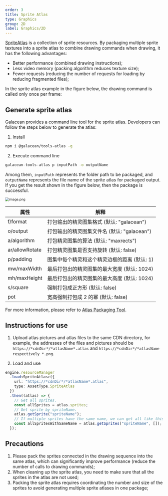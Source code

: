 ```yaml
---
order: 3
title: Sprite Atlas
type: Graphics
group: 2D
label: Graphics/2D
---
```


[SpriteAtlas](${api}core/SpriteAtlas) is a collection of sprite resources. By packaging multiple sprite textures into a sprite atlas to combine drawing commands when drawing, it has the following advantages:

- Better performance (combined drawing instructions);
- Less video memory (packing algorithm reduces texture size);
- Fewer requests (reducing the number of requests for loading by reducing fragmented files);

In the sprite atlas example in the figure below, the drawing command is called only once per frame:

<playground src="sprite-atlas.ts"></playground>

## Generate sprite atlas

Galacean provides a command line tool for the sprite atlas. Developers can follow the steps below to generate the atlas:

1. Install

```bash
npm i @galacean/tools-atlas -g
```

2. Execute command line

```bash
galacean-tools-atlas p inputPath -o outputName
```

Among them, `inputPath` represents the folder path to be packaged, and `outputName` represents the file name of the sprite atlas for packaged output. If you get the result shown in the figure below, then the package is successful.

<img src="https://gw.alipayobjects.com/mdn/rms_7c464e/afts/img/A*UhLBRpt9SwAAAAAAAAAAAAAAARQnAQ" alt="image.png" style="zoom:75%;" />

| 属性           | 解释                                         |
| -------------- | -------------------------------------------- |
| f/format       | 打包输出的精灵图集格式 (默认: "galacean")       |
| o/output       | 打包输出的精灵图集文件名 (默认: "galacean")     |
| a/algorithm    | 打包精灵图集的算法 (默认: "maxrects")        |
| ar/allowRotate | 打包精灵图集是否支持旋转 (默认: false)       |
| p/padding      | 图集中每个精灵和这个精灵边框的距离 (默认: 1) |
| mw/maxWidth    | 最后打包出的精灵图集的最大宽度 (默认: 1024)  |
| mh/maxHeight   | 最后打包出的精灵图集的最大高度 (默认: 1024)  |
| s/square       | 强制打包成正方形 (默认: false)               |
| pot            | 宽高强制打包成 2 的幂 (默认: false)          |

For more information, please refer to [Atlas Packaging Tool](https://github.com/galacean/tools/blob/main/packages/atlas/README.md).

## Instructions for use

1. Upload atlas pictures and atlas files to the same CDN directory, for example, the addresses of the files and pictures should be `https://*cdnDir*/*atlasName*.atlas` and `https://*cdnDir*/*atlasName respectively *.png`.

2. Load and use

```typescript
engine.resourceManager
  .load<SpriteAtlas>({
    url: "https://*cdnDir*/*atlasName*.atlas",
    type: AssetType.SpriteAtlas
  })
  .then((atlas) => {
    // Get all sprites.
    const allSprites = atlas.sprites;
    // Get sprite by spriteName.
    atlas.getSprite("spriteName");
    // If multiple sprites have the same name, we can get all like this.
    const allSpritesWithSameName = atlas.getSprites("spriteName", []);
  });
```

## Precautions

1. Please pack the sprites connected in the drawing sequence into the same atlas, which can significantly improve performance (reduce the number of calls to drawing commands);
2. When cleaning up the sprite atlas, you need to make sure that all the sprites in the atlas are not used;
3. Packing the sprite atlas requires coordinating the number and size of the sprites to avoid generating multiple sprite atlases in one package;
